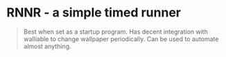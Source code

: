# RNNR - a simple timed runner
> Best when set as a startup program.
> Has decent integration with walliable to change wallpaper periodically.
> Can be used to automate almost anything.
